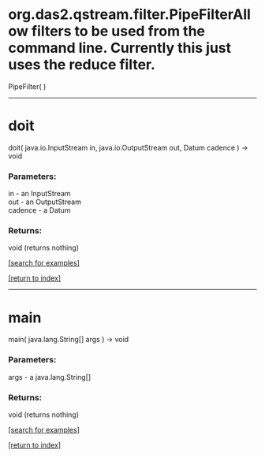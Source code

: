 # org.das2.qstream.filter.PipeFilterAllow filters to be used from the command line.  Currently this just uses the reduce filter.
PipeFilter( )


***
<a name="doit"></a>
# doit
doit( java.io.InputStream in, java.io.OutputStream out, Datum cadence ) &rarr; void



### Parameters:
in - an InputStream
<br>out - an OutputStream
<br>cadence - a Datum

### Returns:
void (returns nothing)


<a href="https://github.com/autoplot/dev/search?q=doit&unscoped_q=doit">[search for examples]</a>

<a href="https://github.com/autoplot/documentation/blob/master/javadoc/index-all.md">[return to index]</a>

***
<a name="main"></a>
# main
main( java.lang.String[] args ) &rarr; void



### Parameters:
args - a java.lang.String[]

### Returns:
void (returns nothing)


<a href="https://github.com/autoplot/dev/search?q=main&unscoped_q=main">[search for examples]</a>

<a href="https://github.com/autoplot/documentation/blob/master/javadoc/index-all.md">[return to index]</a>


